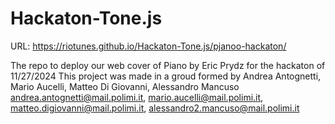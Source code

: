 # Hackaton-Tone.js
URL: https://riotunes.github.io/Hackaton-Tone.js/pjanoo-hackaton/

The repo to deploy our web cover of Piano by Eric Prydz for the hackaton of 11/27/2024
This project was made in a groud formed by Andrea Antognetti, Mario Aucelli, Matteo Di Giovanni, Alessandro Mancuso
andrea.antognetti@mail.polimi.it, mario.aucelli@mail.polimi.it, matteo.digiovanni@mail.polimi.it, alessandro2.mancuso@mail.polimi.it
